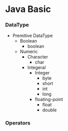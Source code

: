 # Java Basic

### DataType

* Premitive DataType
  * Boolean
    * boolean
  * Numeric
    * Character
      * char
    * Integeral
      * Integer
        * byte
        * short
        * int
        * long
      * floating-point
        * float
        * double

### Operators
